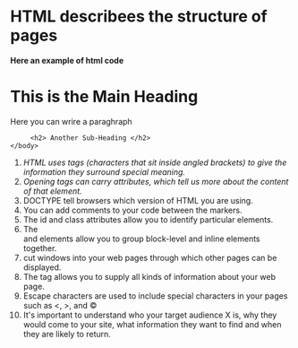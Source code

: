 # HTML describees the structure of pages 
**Here an example of html code**

<html>
    <body>  <h1>This is the Main Heading</h1>
        <p>Here you can wrire a paraghraph 
        </p>  

         <h2> Another Sub-Heading </h2>  
    </body>
 </html>

 1. _HTML uses tags (characters that sit inside angled   brackets) to give the information they surround special meaning._
2. _Opening tags can carry attributes, which tell us more   about the content of that element._
 3. DOCTYPE tell browsers which version of HTML you are using.
 4. You can add comments to your code between the    <!-- and --> markers.
5. The   id and class attributes allow you to identify particular elements.
6. The   <div> and <span> elements allow you to group block-level and inline elements together.
7. <iframes>  cut windows into your web pages through which other pages can be displayed.
8. The   <meta> tag allows you to supply all kinds of information about your web page.
9. Escape characters are used to include special   characters in your pages such as <, >, and ©
10. It's important to understand who your target audience  X is, why they would come to your site, what information they want to find and when they are likely to return.
